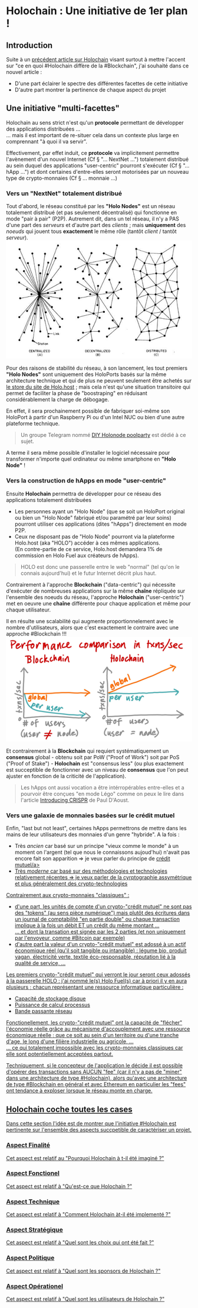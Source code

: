 # Holochain : Une initiative de 1er plan !

## Introduction
Suite à un <a href="https://github.com/iPlumb3r/Holochain/blob/master/HolochainNotBlockchain_FR.md">précédent article sur Holochain</a> visant surtout à mettre l'accent sur "ce en quoi #Holochain diffère de la #Blockchain", j'ai souhaité dans ce nouvel article :
* D'une part éclairer le spectre des différentes facettes de cette initiative
* D'autre part montrer la pertinence de chaque aspect du projet

## Une initiative "multi-facettes"
Holochain au sens strict n'est qu'un __protocole__ permettant de développer des applications distribuées ...   
... mais il est important de re-situer cela dans un contexte plus large en comprennant "à quoi il va servir".

Effectivement, par effet induit, ce __protocole__ va implicitement permettre l'avènement d'un nouvel Internet (Cf § "... NextNet ...") totalement distribué au sein duquel des applications "user-centric" pourront s'exécuter (Cf § "... hApp ...") et dont certaines d'entre-elles seront motorisées par un nouveau type de crypto-monnaies (Cf § ... monnaie ...) 

### Vers un "NextNet" totalement distribué
Tout d'abord, le réseau constitué par les __"Holo Nodes"__ est un réseau totalement distribué (et pas seulement décentralisé) qui fonctionne en mode "pair à pair" (P2P).
Autrement dit, dans un tel réseau, il n'y a PAS d'une part des _serveurs_ et d'autre part des _clients_ ; mais __uniquement__ des _noeuds_ qui jouent tous __exactement__ le même rôle (tantôt _client_ / tantôt _serveur_).    
![cen_dec_dis](https://github.com/iPlumb3r/Holochain/blob/master/images/centralized_decentralized_distributed.jpeg)

Pour des raisons de stabilité du réseau, à son lancement, les tout premiers __"Holo Nodes"__ sont uniquement des HoloPorts basés sur la même architecture technique et qui de plus ne peuvent seulement être achetés sur <a href="https://store.holo.host/">le store du site de Holo.host</a> ; mais cela n'est qu'une situation transitoire qui permet de faciliter la phase de "boostraping" en réduisant considérablement la charge de débogage.   

En effet, il sera prochainement possible de fabriquer soi-même son HoloPort à partir d'un Raspberry Pi ou d'un Intel NUC ou bien d'une autre plateforme technique. 
> Un groupe Telegram nommé <a href="https://t.me/holonode">DIY Holonode poolparty</a> est dédié à ce sujet.    

A terme il sera même possible d'installer le logiciel nécessaire pour transformer n'importe quel ordinateur ou même smartphone en __"Holo Node"__ !


### Vers la construction de hApps en mode "user-centric"
Ensuite __Holochain__ permettra de développer pour ce réseau des applications totalement distribuées
* Les personnes ayant un "Holo Node" (que se soit un HoloPort original ou bien un "Holo Node" fabriqué et/ou paramétré par leur soins) pourront utiliser ces applications (dites "hApps") directement en mode P2P.   
* Ceux ne disposant pas de "Holo Node" pourront via la plateforme Holo.host (aka "HOLO") accéder à ces mêmes applications.   
(En contre-partie de ce service, Holo.host demandera 1% de commission en Holo Fuel aux créateurs de hApps).      
> HOLO est donc une passerelle entre le web "normal" (tel qu'on le connais aujourd'hui) et le futur Internet décrit plus haut.   
  
Contrairement à l'approche __Blockchain__ ("data-centric") qui nécessite d'exécuter de nombreuses applications sur la même __chaîne__ répliquée sur l'ensemble des noeuds du réseau, l'approche __Holochain__ ("user-centric") met en oeuvre une __chaîne__ différente pour chaque application et même pour chaque utilisateur.

Il en résulte une scalabilité qui augmente proportionnelement avec le nombre d'utilisateurs, alors que c'est exactement le contraire avec une approche #Blockchain !!!   
![scalability](https://github.com/iPlumb3r/Holochain/blob/master/images/Scalability_Blockchain_Holochain.jpeg)

Et contrairement à la __Blockchain__ qui requiert systématiquement un __consensus__ global - obtenu soit par PoW ("Proof of Work") soit par PoS ("Proof of Stake") - __Holochain__ est "consensus less" (ou plus exactement est succeptible de fonctionner avec un niveau de __consensus__ que l'on peut ajuster en fonction de la criticité de l'application).

> Les hApps ont aussi vocation a être intérropérables entre-elles et a pourvoir être conçues "en mode Légo" comme on peux le lire dans l'article <a href="https://blog.holochain.org/introducing-crispr-a-happ-hacking-lab/">Introducing CRISPR</a> de Paul D'Aoust.


### Vers une galaxie de monnaies basées sur le crédit mutuel
Enfin, "last but not least", certaines hApps permettrons de mettre dans les mains de leur utilisateurs des monnaies d'un genre "hybride". A la fois :
* Très _ancien_ car basé sur un principe "vieux comme le monde" à un moment on l'argent (tel que nous le connaissons aujoud'hui) n'avait pas encore fait son apparition => je veux parler du principe de <a href="https://github.com/iPlumb3r/Holochain/blob/master/Holofuel/MutualCredit_FR.md">crédit mutuel/a> 
* Très _moderne_ car basé sur des méthodologies et technologies relativement récentes => je veux parler de la cyrptographie assymétrique et plus généralement des crypto-technologies
  
Contrairement aux crypto-monnaies "classiques" :
* d'une part, les unités de compte d'un crypto-"crédit mutuel" ne sont pas des "tokens" (au sens pièce numérique") mais plutôt des écritures dans un journal de comptabilité "en partie double" ou chaque transaction implique à la fois un débit ET un crédit du même montant ...   
... et dont la transation est signée par les 2 parties (et non uniquement par l'envoyeur, comme #Bitcoin par exemple)
* d'autre part la valeur d'un crypto-"crédit mutuel" est adossé à un actif économique réel (qu'il soit tangible ou intangible) : légume bio, produit vagan, électricité verte, textile éco-responsable, réputation lié à la qualité de service, ...

Les premiers crypto-"crédit mutuel" qui verront le jour seront ceux adossés à la passerelle HOLO : j'ai nommé le(s) Holo Fuel(s) car à priori il y en aura plusieurs ; chacun représentant une ressource informatique particulière :
* Capacité de stockage disque
* Puissance de calcul processus
* Bande passante réseau

Fonctionellement, les crypto-"crédit mutuel" ont la capacité de "flécher" l'économie réelle grâce au mécanisme d'accouplement avec une ressource économique réelle ; que ce soit au sein d'un territoire ou d'une tranche d'age, le long d'une filière industrielle ou agricole, ...    
... ce qui totalement impossible avec les crypto-monnaies classiques car elle sont potentiellement acceptées partout.

Techniquement, si le concepteur de l'application le décide il est possible d'opérer des transactions sans AUCUN "fee" (car il n'y a pas de "miner" dans une architecture de type #Holochain), alors qu'avec une architecture de type #Blockchain en général et avec Ethereum en particulier les "fees" ont tendance à exploser lorsque le réseau monte en charge.



## Holochain coche toutes les cases
Dans cette section l'idée est de montrer que l'initiative #Holochain est pertinente sur l'ensemble des aspects succpetible de caractériser un projet.


### Aspect Finalité
Cet aspect est relatif au "Pourquoi Holochain à t-il été imaginé ?"

### Aspect Fonctionel
Cet aspect est relatif à "Qu'est-ce que Holochain ?"

### Aspect Technique
Cet aspect est relatif à "Comment Holochain àt-il été implementé ?"

### Aspect Stratégique
Cet aspect est relatif à "Quel sont les choix qui ont été fait ?"

### Aspect Politique
Cet aspect est relatif à "Quel sont les sponsors de Holochain ?"

### Aspect Opérationel
Cet aspect est relatif à "Quel sont les utilisateurs de Holochain ?"
